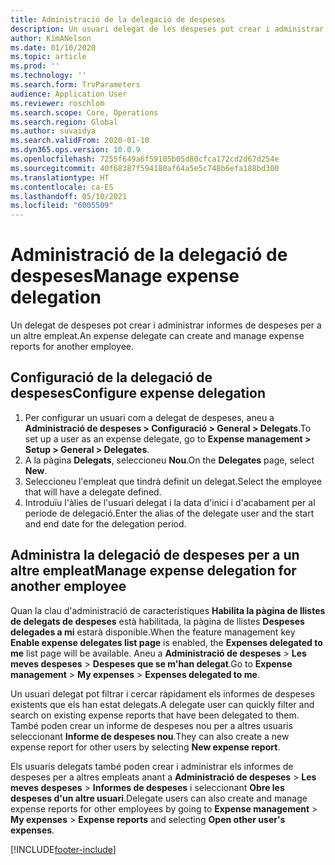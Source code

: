 ```yaml
---
title: Administració de la delegació de despeses
description: Un usuari delegat de les despeses pot crear i administrar informes de despeses per a un altre empleat de l'organització.
author: KimANelson
ms.date: 01/10/2020
ms.topic: article
ms.prod: ''
ms.technology: ''
ms.search.form: TrvParameters
audience: Application User
ms.reviewer: roschlom
ms.search.scope: Core, Operations
ms.search.region: Global
ms.author: suvaidya
ms.search.validFrom: 2020-01-10
ms.dyn365.ops.version: 10.0.9
ms.openlocfilehash: 7255f649a6f59105b05d80cfca172cd2d67d254e
ms.sourcegitcommit: 40f68387f594180af64a5e5c748b6efa188bd300
ms.translationtype: HT
ms.contentlocale: ca-ES
ms.lasthandoff: 05/10/2021
ms.locfileid: "6005509"
---
```

# <a name="manage-expense-delegation"></a><span data-ttu-id="88cfb-103">Administració de la delegació de despeses</span><span class="sxs-lookup"><span data-stu-id="88cfb-103">Manage expense delegation</span></span>

<span data-ttu-id="88cfb-104">Un delegat de despeses pot crear i administrar informes de despeses per a un altre empleat.</span><span class="sxs-lookup"><span data-stu-id="88cfb-104">An expense delegate can create and manage expense reports for another employee.</span></span>

## <a name="configure-expense-delegation"></a><span data-ttu-id="88cfb-105">Configuració de la delegació de despeses</span><span class="sxs-lookup"><span data-stu-id="88cfb-105">Configure expense delegation</span></span>

1. <span data-ttu-id="88cfb-106">Per configurar un usuari com a delegat de despeses, aneu a **Administració de despeses > Configuració > General > Delegats**.</span><span class="sxs-lookup"><span data-stu-id="88cfb-106">To set up a user as an expense delegate, go to **Expense management > Setup > General > Delegates**.</span></span>
2. <span data-ttu-id="88cfb-107">A la pàgina **Delegats**, seleccioneu **Nou**.</span><span class="sxs-lookup"><span data-stu-id="88cfb-107">On the **Delegates** page, select **New**.</span></span>
3. <span data-ttu-id="88cfb-108">Seleccioneu l'empleat que tindrà definit un delegat.</span><span class="sxs-lookup"><span data-stu-id="88cfb-108">Select the employee that will have a delegate defined.</span></span> 
4. <span data-ttu-id="88cfb-109">Introduïu l'àlies de l'usuari delegat i la data d'inici i d'acabament per al període de delegació.</span><span class="sxs-lookup"><span data-stu-id="88cfb-109">Enter the alias of the delegate user and the start and end date for the delegation period.</span></span>

## <a name="manage-expense-delegation-for-another-employee"></a><span data-ttu-id="88cfb-110">Administra la delegació de despeses per a un altre empleat</span><span class="sxs-lookup"><span data-stu-id="88cfb-110">Manage expense delegation for another employee</span></span>

<span data-ttu-id="88cfb-111">Quan la clau d'administració de característiques **Habilita la pàgina de llistes de delegats de despeses** està habilitada, la pàgina de llistes **Despeses delegades a mi** estarà disponible.</span><span class="sxs-lookup"><span data-stu-id="88cfb-111">When the feature management key **Enable expense delegates list page** is enabled, the **Expenses delegated to me** list page will be available.</span></span> <span data-ttu-id="88cfb-112">Aneu a **Administració de despeses** > **Les meves despeses** > **Despeses que se m'han delegat**.</span><span class="sxs-lookup"><span data-stu-id="88cfb-112">Go to **Expense management** > **My expenses** > **Expenses delegated to me**.</span></span>

<span data-ttu-id="88cfb-113">Un usuari delegat pot filtrar i cercar ràpidament els informes de despeses existents que els han estat delegats.</span><span class="sxs-lookup"><span data-stu-id="88cfb-113">A delegate user can quickly filter and search on existing expense reports that have been delegated to them.</span></span> <span data-ttu-id="88cfb-114">També poden crear un informe de despeses nou per a altres usuaris seleccionant **Informe de despeses nou**.</span><span class="sxs-lookup"><span data-stu-id="88cfb-114">They can also create a new expense report for other users by selecting **New expense report**.</span></span>

<span data-ttu-id="88cfb-115">Els usuaris delegats també poden crear i administrar els informes de despeses per a altres empleats anant a **Administració de despeses** > **Les meves despeses** > **Informes de despeses** i seleccionant **Obre les despeses d'un altre usuari**.</span><span class="sxs-lookup"><span data-stu-id="88cfb-115">Delegate users can also create and manage expense reports for other employees by going to **Expense management** > **My expenses** > **Expense reports** and selecting **Open other user's expenses**.</span></span>


[!INCLUDE[footer-include](../includes/footer-banner.md)]